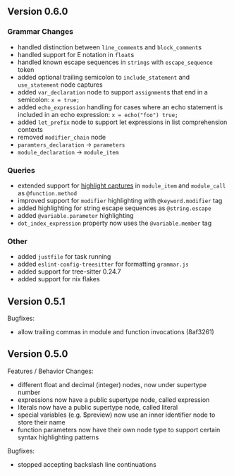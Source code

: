 ## Version 0.6.0

### Grammar Changes

- handled distinction between `line_comment`s and `block_comment`s
- handled support for E notation in `float`s
- handled known escape sequences in `strings` with `escape_sequence` token
- added optional trailing semicolon to `include_statement` and `use_statement` node captures
- added `var_declaration` node to support `assignment`s that end in a semicolon: `x = true;`
- added `echo_expression` handling for cases where an echo statement is included in an echo expression:
  `x = echo("foo") true;`
- added `let_prefix` node to support let expressions in list comprehension contexts
- removed `modifier_chain` node
- `paramters_declaration` -> `parameters`
- `module_declaration` -> `module_item`

### Queries

- extended support for [highlight captures](https://github.com/nvim-treesitter/nvim-treesitter/blob/master/CONTRIBUTING.md#highlights
) in `module_item` and `module_call` as `@function.method`
- improved support for `modifier` highlighting with `@keyword.modifier` tag
- added highlighting for string escape sequences as `@string.escape`
- added `@variable.parameter` highlighting
- `dot_index_expression` property now uses the `@variable.member` tag

### Other
- added `justfile` for task running
- added `eslint-config-treesitter` for formatting `grammar.js`
- added support for tree-sitter 0.24.7
- added support for nix flakes

## Version 0.5.1

Bugfixes:
- allow trailing commas in module and function invocations (8af3261)

## Version 0.5.0

Features / Behavior Changes:
- different float and decimal (integer) nodes, now under supertype number
- expressions now have a public supertype node, called expression
- literals now have a public supertype node, called literal
- special variables (e.g. $preview) now use an inner identifier node to store their name
- function parameters now have their own node type to support certain syntax
  highlighting patterns

Bugfixes:
- stopped accepting backslash line continuations
